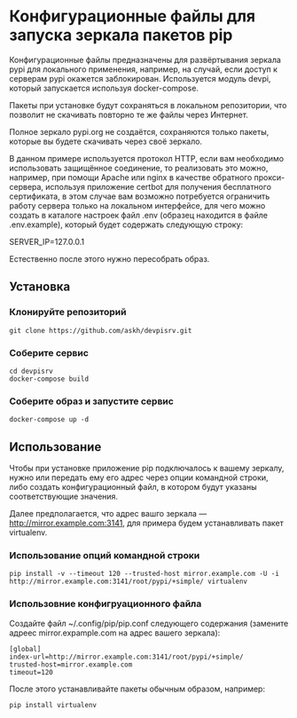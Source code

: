 # Конфигурационные файлы для запуска зеркала пакетов pip

Конфигурационные файлы предназначены для развёртывания зеркала pypi для
локального применения, например, на случай, если доступ к серверам pypi
окажется заблокирован. Используется модуль devpi, который запускается
используя docker-compose.

Пакеты при установке будут сохраняться в локальном репозитории, что позволит
не скачивать повторно те же файлы через Интернет.

Полное зеркало pypi.org не создаётся, сохраняются только пакеты, которые вы
будете скачивать через своё зеркало.

В данном примере используется протокол HTTP, если вам необходимо использовать
защищённое соединение, то реализовать это можно, например, при помощи Apache или
nginx в качестве обратного прокси-сервера, используя приложение certbot для
получения бесплатного сертификата, в этом случае вам возможно потребуется
ограничить работу сервера только на локальном интерфейсе, для чего можно создать
в каталоге настроек файл .env (образец находится в файле .env.example), который
будет содержать следующую строку:

SERVER_IP=127.0.0.1

Естественно после этого нужно пересобрать образ.

## Установка

### Клонируйте репозиторий

```
git clone https://github.com/askh/devpisrv.git
```

### Соберите сервис

```
cd devpisrv
docker-compose build
```

### Соберите образ и запустите сервис

```
docker-compose up -d
```

## Использование

Чтобы при установке приложение pip подключалось к вашему зеркалу, нужно или
передать ему его адрес через опции командной строки, либо создать
конфигурационный файл, в котором будут указаны соответствующие значения.

Далее предполагается, что адрес вашго зеркала — http://mirror.example.com:3141,
для примера будем устанавливать пакет virtualenv.

### Использование опций командной строки

```
pip install -v --timeout 120 --trusted-host mirror.example.com -U -i http://mirror.example.com:3141/root/pypi/+simple/ virtualenv
```

### Использовние конфигруационного файла

Создайте файл ~/.config/pip/pip.conf следующего содержания (замените адреес
mirror.expample.com на адрес вашего зеркала):

```
[global]
index-url=http://mirror.example.com:3141/root/pypi/+simple/
trusted-host=mirror.example.com
timeout=120
```

После этого устанавливайте пакеты обычным образом, например:

```
pip install virtualenv
```
